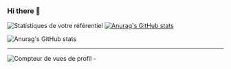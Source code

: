 ### Hi there 👋

![Statistiques de votre référentiel](https://github-readme-stats.vercel.app/api/top-langs/?username=Zyrass&theme=blue-green) [![Anurag's GitHub stats](https://github-readme-stats.vercel.app/api?username=Zyrass)](https://github.com/Zyrass/github-readme-stats)

![Anurag's GitHub stats](https://github-readme-stats.vercel.app/api?username=Zyrass&hide=contribs,prs,issues,stars)


---

![Compteur de vues de profil](https://komarev.com/ghpvc/?username=Zyrass) - 



<!--
**Zyrass/zyrass** is a ✨ _special_ ✨ repository because its `README.md` (this file) appears on your GitHub profile.

Here are some ideas to get you started:

- 🔭 I’m currently working on ...
- 🌱 I’m currently learning ...
- 👯 I’m looking to collaborate on ...
- 🤔 I’m looking for help with ...
- 💬 Ask me about ...
- 📫 How to reach me: ...
- 😄 Pronouns: ...
- ⚡ Fun fact: ...

 ## 2. Générateur de blagues aléatoires
 ![Carte de blagues](https://readme-jokes.vercel.app/api)

 ## 3. Badge des contributeurs
 ![Statistiques de votre référentiel](https://contrib.rocks/image?repo=Tanu-N-Prabhu/Python)

## 4. Repository View Counter - HITS
 ![Hits](https://hitcounter.pythonanywhere.com/count/tag.svg?url=github.com/Zyrass/Bash-L_Store)
--> 
 
